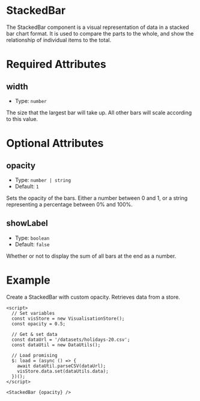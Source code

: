 # StackedBar

The StackedBar component is a visual representation of data in a stacked bar chart format. It is used to compare the parts to the whole, and show the relationship of individual items to the total.

# Required Attributes

## width

- Type: `number`

The size that the largest bar will take up. All other bars will scale according to this value.

# Optional Attributes

## opacity

- Type: `number | string`
- Default: `1`

Sets the opacity of the bars. Either a number between 0 and 1, or a string representing a percentage between 0% and 100%.

## showLabel

- Type: `boolean`
- Default: `false`

Whether or not to display the sum of all bars at the end as a number.

# Example

Create a StackedBar with custom opacity. Retrieves data from a store.

```svelte
<script>
  // Set variables
  const visStore = new VisualisationStore();
  const opacity = 0.5;

  // Get & set data
  const dataUrl = '/datasets/holidays-20.csv';
  const dataUtil = new DataUtils();

  // Load promising
  $: load = (async () => {
    await dataUtil.parseCSV(dataUrl);
    visStore.data.set(dataUtils.data);
  })();
</script>

<StackedBar {opacity} />
```
